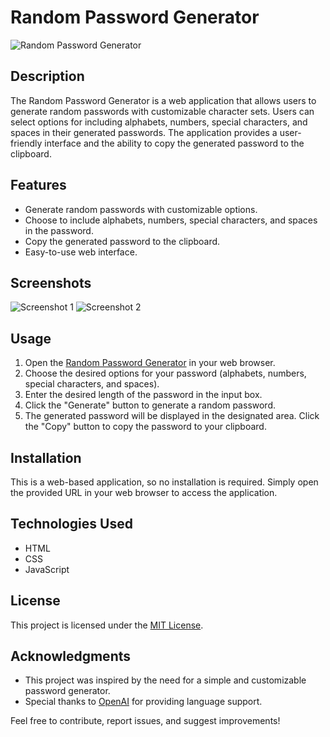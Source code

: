 # Random Password Generator

![Random Password Generator](screenshot.png)

## Description

The Random Password Generator is a web application that allows users to generate random passwords with customizable character sets. Users can select options for including alphabets, numbers, special characters, and spaces in their generated passwords. The application provides a user-friendly interface and the ability to copy the generated password to the clipboard.

## Features

- Generate random passwords with customizable options.
- Choose to include alphabets, numbers, special characters, and spaces in the password.
- Copy the generated password to the clipboard.
- Easy-to-use web interface.

## Screenshots

![Screenshot 1](screenshot1.png)
![Screenshot 2](screenshot2.png)

## Usage

1. Open the [Random Password Generator](https://example.com) in your web browser.
2. Choose the desired options for your password (alphabets, numbers, special characters, and spaces).
3. Enter the desired length of the password in the input box.
4. Click the "Generate" button to generate a random password.
5. The generated password will be displayed in the designated area. Click the "Copy" button to copy the password to your clipboard.

## Installation

This is a web-based application, so no installation is required. Simply open the provided URL in your web browser to access the application.

## Technologies Used

- HTML
- CSS
- JavaScript

## License

This project is licensed under the [MIT License](LICENSE).

## Acknowledgments

- This project was inspired by the need for a simple and customizable password generator.
- Special thanks to [OpenAI](https://openai.com) for providing language support.

Feel free to contribute, report issues, and suggest improvements!
